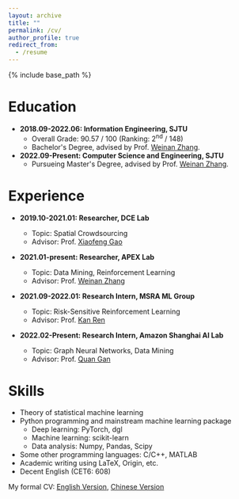 ```yaml
---
layout: archive
title: ""
permalink: /cv/
author_profile: true
redirect_from:
  - /resume
---
```


{% include base_path %}

Education
======
* **2018.09-2022.06: Information Engineering, SJTU**
  * Overall Grade: 90.57 / 100 (Ranking: 2<sup>nd</sup> / 148)
  * Bachelor's Degree, advised by Prof. [Weinan Zhang](https://wnzhang.net).
* **2022.09-Present: Computer Science and Engineering, SJTU**
  * Pursueing Master's Degree, advised by Prof. [Weinan Zhang](https://wnzhang.net).

Experience
======
* **2019.10-2021.01: Researcher, DCE Lab**
  * Topic: Spatial Crowdsourcing
  * Advisor: Prof. [Xiaofeng Gao](https://www.cs.sjtu.edu.cn/~gao-xf/)

* **2021.01-present: Researcher, APEX Lab**
  * Topic: Data Mining, Reinforcement Learning
  * Advisor: Prof. [Weinan Zhang](https://wnzhang.net)

* **2021.09-2022.01: Research Intern, MSRA ML Group**
  * Topic: Risk-Sensitive Reinforcement Learning
  * Advisor: Prof. [Kan Ren](https://www.saying.ren)

* **2022.02-Present: Research Intern, Amazon Shanghai AI Lab**
  * Topic: Graph Neural Networks, Data Mining
  * Advisor: Prof. [Quan Gan](https://www.amazon.science/author/quan-gan)
  
Skills
======
* Theory of statistical machine learning
* Python programming and mainstream machine learning package
  * Deep learning: PyTorch, dgl
  * Machine learning: scikit-learn
  * Data analysis: Numpy, Pandas, Scipy
* Some other programming languages: C/C++, MATLAB
* Academic writing using LaTeX, Origin, etc.
* Decent English (CET6: 608)
  
My formal CV: [English Version](../files/CV-en.pdf), [Chinese Version](../files/CV.pdf)
